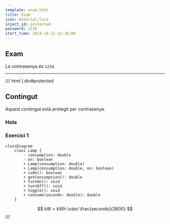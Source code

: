 ```yaml
---
template: exam.html
title: Exam
icon: material/lock
inject_id: protected
password: 1234
start_time: 2024-10-21 12:30:00
---
```


## Exam
La contrasenya és `1234`.

---

/// html | div#protected
## Contingut
Aquest contingut està protegit per contrasenya.

### Hola
### Exercici 1

```mermaid
classDiagram
    class Lamp {
        - consumption: double
        - on: boolean
        + Lamp(consumption: double)
        + Lamp(consumption: double, on: boolean)
        + isOn(): boolean
        + getConsumption(): double
        + turnOn(): void
        + turnOff(): void
        + toggle(): void
        + consume(seconds: double): double
    }
```

$$
kW = kWh \cdot \frac{seconds}{3600}
$$
///
